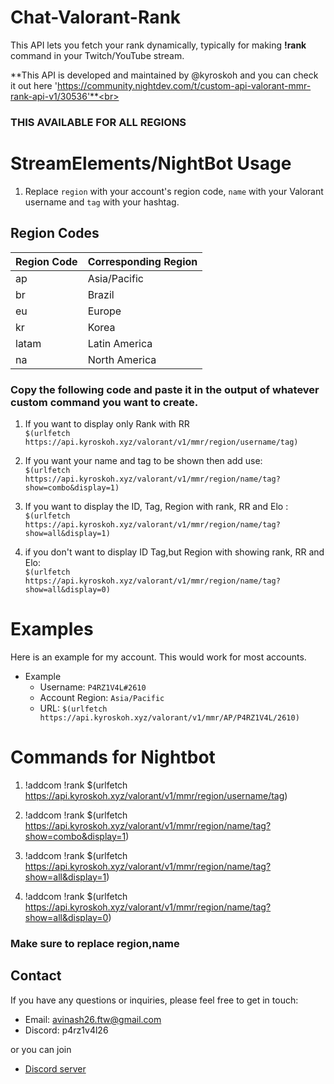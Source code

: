 # Chat-Valorant-Rank
This API lets you fetch your rank dynamically, typically for making **!rank** command in your Twitch/YouTube stream.

**This API is developed and maintained by @kyroskoh and you can check it out here 'https://community.nightdev.com/t/custom-api-valorant-mmr-rank-api-v1/30536'**<br>


### THIS AVAILABLE FOR ALL REGIONS

# StreamElements/NightBot Usage

1. Replace `region` with your account's region code, `name` with your Valorant username and `tag` with your hashtag.


## Region Codes

| Region Code | Corresponding Region |
| ----------- | -------------------- |
| ap          | Asia/Pacific         |
| br          | Brazil               |
| eu          | Europe               |
| kr          | Korea                |
| latam       | Latin America        |
| na          | North America        |

### Copy the following code and paste it in the output of whatever custom command you want to create.
1. If you want to display only Rank with RR<br> 
`$(urlfetch https://api.kyroskoh.xyz/valorant/v1/mmr/region/username/tag)`

2. If you want your name and tag to be shown then add use: <BR>`$(urlfetch https://api.kyroskoh.xyz/valorant/v1/mmr/region/name/tag?show=combo&display=1)`

3. If you want to display the ID, Tag, Region with rank, RR and Elo : <BR> `$(urlfetch https://api.kyroskoh.xyz/valorant/v1/mmr/region/name/tag?show=all&display=1)`

4. if you don't want to display ID Tag,but Region with showing rank, RR and Elo: <BR> `$(urlfetch https://api.kyroskoh.xyz/valorant/v1/mmr/region/name/tag?show=all&display=0)`

# Examples

Here is an example for my account. This would work for most accounts.
+ Example 
  * Username: `P4RZ1V4L#2610`
  * Account Region: `Asia/Pacific`
  * URL: `$(urlfetch https://api.kyroskoh.xyz/valorant/v1/mmr/AP/P4RZ1V4L/2610)`

# Commands for Nightbot

1. !addcom !rank $(urlfetch https://api.kyroskoh.xyz/valorant/v1/mmr/region/username/tag)

2. !addcom !rank $(urlfetch https://api.kyroskoh.xyz/valorant/v1/mmr/region/name/tag?show=combo&display=1)

3. !addcom !rank $(urlfetch https://api.kyroskoh.xyz/valorant/v1/mmr/region/name/tag?show=all&display=1)

4. !addcom !rank $(urlfetch https://api.kyroskoh.xyz/valorant/v1/mmr/region/name/tag?show=all&display=0)

### Make sure to replace region,name

## Contact

If you have any questions or inquiries, please feel free to get in touch:

- Email: avinash26.ftw@gmail.com
- Discord: p4rz1v4l26

or you can join 
- [Discord server](https://discord.gg/vFWB2KGcH9)
